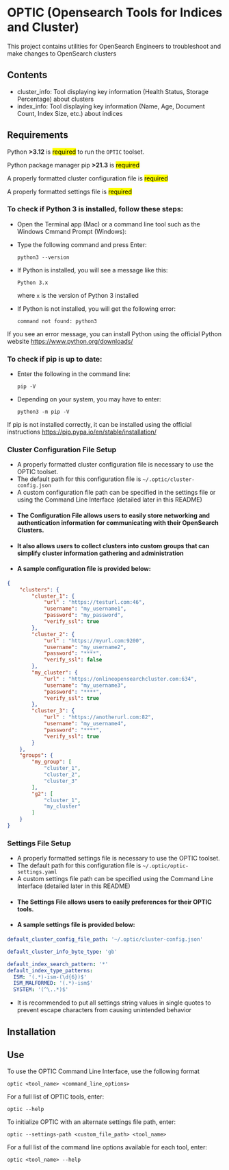 # OPTIC (Opensearch Tools for Indices and Cluster)

This project contains utilities for OpenSearch Engineers to troubleshoot and make changes to OpenSearch clusters

## Contents

- cluster_info:  Tool displaying key information (Health Status, Storage Percentage) about clusters
- index_info:  Tool displaying key information (Name, Age, Document Count, Index Size, etc.) about indices

## Requirements
Python **>3.12** is <mark>required</mark> to run the ```OPTIC``` toolset.

Python package manager pip **>21.3** is <mark>required</mark>

A properly formatted cluster configuration file is <mark>required</mark>

A properly formatted settings file is <mark>required</mark>


### To check if Python 3 is installed, follow these steps:

* Open the Terminal app (Mac) or a command line tool such as the Windows Cmmand Prompt (Windows):
* Type the following command and press Enter:
    ```
    python3 --version
    ```

* If Python is installed, you will see a message like this:
    ```
    Python 3.x
    ```
    where ```x``` is the version of Python 3 installed

* If Python is not installed, you will get the following error:
    ```
    command not found: python3
    ```



If you see an error message, you can install Python using the official Python website https://www.python.org/downloads/

### To check if pip is up to date:
* Enter the following in the command line:
  ```
  pip -V
  ```

* Depending on your system, you may have to enter:
  ```
  python3 -m pip -V
  ```
If pip is not installed correctly, it can be installed using the official instructions
https://pip.pypa.io/en/stable/installation/

### Cluster Configuration File Setup
* A properly formatted cluster configuration file is necessary to use the OPTIC toolset.
* The default path for this configuration file is ```~/.optic/cluster-config.json```
* A custom configuration file path can be specified in the settings file or using the Command Line Interface (detailed later in this README)
* #### The Configuration File allows users to easily store networking and authentication information for communicating with their OpenSearch Clusters.
* #### It also allows users to collect clusters into custom groups that can simplify cluster information gathering and administration
* #### A sample configuration file is provided below:
```json
{
    "clusters": {
        "cluster_1": {
            "url" : "https://testurl.com:46",
            "username": "my_username1",
            "password": "my_password", 
            "verify_ssl": true
        },
        "cluster_2": {
            "url" : "https://myurl.com:9200",
            "username": "my_username2",
            "password": "****", 
            "verify_ssl": false
        },
        "my_cluster": {
            "url" : "https://onlineopensearchcluster.com:634",
            "username": "my_username3",
            "password": "****", 
            "verify_ssl": true
        },
        "cluster_3": {
            "url" : "https://anotherurl.com:82",
            "username": "my_username4",
            "password": "****", 
            "verify_ssl": true
        }
    },
    "groups": {
        "my_group": [
            "cluster_1",
            "cluster_2",
            "cluster_3"
        ],
        "g2": [
            "cluster_1",
            "my_cluster"
        ]
    }
}


```
### Settings File Setup
* A properly formatted settings file is necessary to use the OPTIC toolset.
* The default path for this configuration file is ```~/.optic/optic-settings.yaml```
* A custom settings file path can be specified using the Command Line Interface (detailed later in this README)
* #### The Settings File allows users to easily preferences for their OPTIC tools.
* #### A sample settings file is provided below:
```yaml
default_cluster_config_file_path: '~/.optic/cluster-config.json'

default_cluster_info_byte_type: 'gb'

default_index_search_pattern: '*'
default_index_type_patterns:
  ISM: '(.*)-ism-(\d{6})$'
  ISM_MALFORMED: '(.*)-ism$'
  SYSTEM: '(^\..*)$'

```
* It is recommended to put all settings string values in single quotes to prevent escape characters from causing unintended behavior

## Installation

## Use
To use the OPTIC Command Line Interface, use the following format
```
optic <tool_name> <command_line_options>
```
For a full list of OPTIC tools, enter:
```
optic --help
```
To initialize OPTIC with an alternate settings file path, enter:
```
optic --settings-path <custom_file_path> <tool_name>
```
For a full list of the command line options available for each tool, enter:
```
optic <tool_name> --help
```
